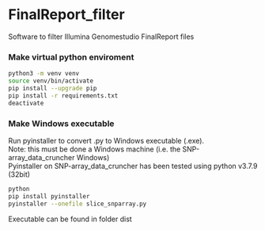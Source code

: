 # FinalReport_filter
Software to filter Illumina Genomestudio FinalReport files

### Make virtual python enviroment
```bash
python3 -m venv venv
source venv/bin/activate
pip install --upgrade pip
pip install -r requirements.txt
deactivate
```

### Make Windows executable 
Run pyinstaller to convert .py to Windows executable (.exe).\
Note: this must be done a Windows machine (i.e. the SNP-array_data_cruncher Windows)\
Pyinstaller on SNP-array_data_cruncher has been tested using python v3.7.9 (32bit)
```bash
python
pip install pyinstaller
pyinstaller --onefile slice_snparray.py
```
Executable can be found in folder dist
